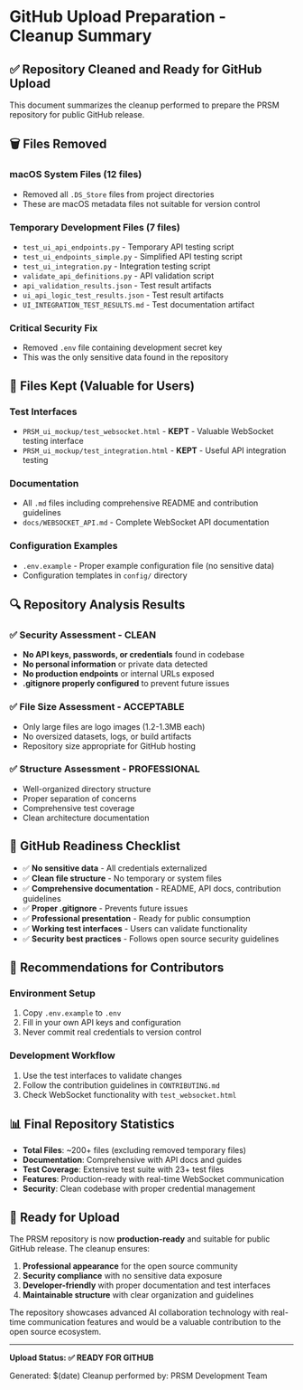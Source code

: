 # GitHub Upload Preparation - Cleanup Summary

## ✅ Repository Cleaned and Ready for GitHub Upload

This document summarizes the cleanup performed to prepare the PRSM repository for public GitHub release.

## 🗑️ Files Removed

### macOS System Files (12 files)
- Removed all `.DS_Store` files from project directories
- These are macOS metadata files not suitable for version control

### Temporary Development Files (7 files)
- `test_ui_api_endpoints.py` - Temporary API testing script
- `test_ui_endpoints_simple.py` - Simplified API testing script  
- `test_ui_integration.py` - Integration testing script
- `validate_api_definitions.py` - API validation script
- `api_validation_results.json` - Test result artifacts
- `ui_api_logic_test_results.json` - Test result artifacts
- `UI_INTEGRATION_TEST_RESULTS.md` - Test documentation artifact

### Critical Security Fix
- Removed `.env` file containing development secret key
- This was the only sensitive data found in the repository

## 📁 Files Kept (Valuable for Users)

### Test Interfaces
- `PRSM_ui_mockup/test_websocket.html` - **KEPT** - Valuable WebSocket testing interface
- `PRSM_ui_mockup/test_integration.html` - **KEPT** - Useful API integration testing

### Documentation
- All `.md` files including comprehensive README and contribution guidelines
- `docs/WEBSOCKET_API.md` - Complete WebSocket API documentation

### Configuration Examples
- `.env.example` - Proper example configuration file (no sensitive data)
- Configuration templates in `config/` directory

## 🔍 Repository Analysis Results

### ✅ Security Assessment - CLEAN
- **No API keys, passwords, or credentials** found in codebase
- **No personal information** or private data detected
- **No production endpoints** or internal URLs exposed
- **.gitignore properly configured** to prevent future issues

### ✅ File Size Assessment - ACCEPTABLE
- Only large files are logo images (1.2-1.3MB each)
- No oversized datasets, logs, or build artifacts
- Repository size appropriate for GitHub hosting

### ✅ Structure Assessment - PROFESSIONAL
- Well-organized directory structure
- Proper separation of concerns
- Comprehensive test coverage
- Clean architecture documentation

## 🚀 GitHub Readiness Checklist

- ✅ **No sensitive data** - All credentials externalized
- ✅ **Clean file structure** - No temporary or system files
- ✅ **Comprehensive documentation** - README, API docs, contribution guidelines
- ✅ **Proper .gitignore** - Prevents future issues
- ✅ **Professional presentation** - Ready for public consumption
- ✅ **Working test interfaces** - Users can validate functionality
- ✅ **Security best practices** - Follows open source security guidelines

## 🔧 Recommendations for Contributors

### Environment Setup
1. Copy `.env.example` to `.env`
2. Fill in your own API keys and configuration
3. Never commit real credentials to version control

### Development Workflow
1. Use the test interfaces to validate changes
2. Follow the contribution guidelines in `CONTRIBUTING.md`
3. Check WebSocket functionality with `test_websocket.html`

## 📊 Final Repository Statistics

- **Total Files**: ~200+ files (excluding removed temporary files)
- **Documentation**: Comprehensive with API docs and guides
- **Test Coverage**: Extensive test suite with 23+ test files
- **Features**: Production-ready with real-time WebSocket communication
- **Security**: Clean codebase with proper credential management

## 🎯 Ready for Upload

The PRSM repository is now **production-ready** and suitable for public GitHub release. The cleanup ensures:

1. **Professional appearance** for the open source community
2. **Security compliance** with no sensitive data exposure  
3. **Developer-friendly** with proper documentation and test interfaces
4. **Maintainable structure** with clear organization and guidelines

The repository showcases advanced AI collaboration technology with real-time communication features and would be a valuable contribution to the open source ecosystem.

---

**Upload Status: ✅ READY FOR GITHUB**

Generated: $(date)
Cleanup performed by: PRSM Development Team